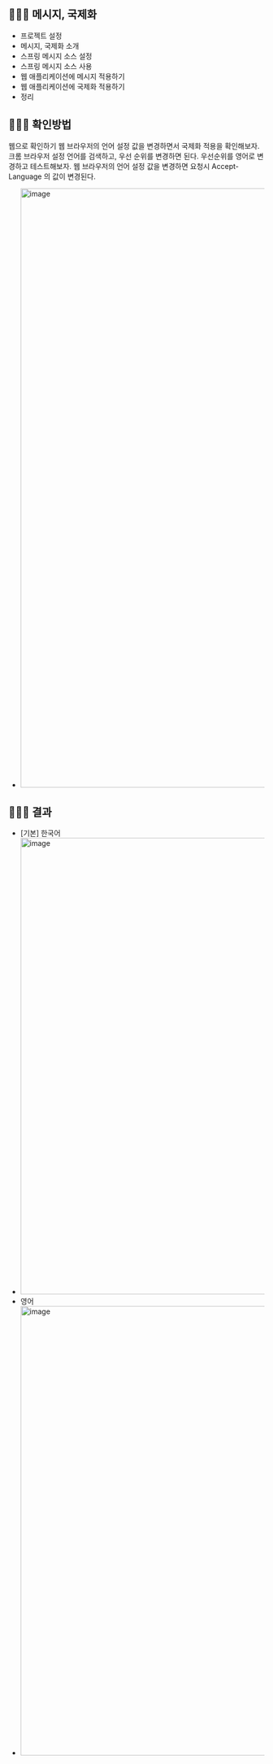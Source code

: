 ## 👩🏻‍💻  메시지, 국제화
 - 프로젝트 설정
 - 메시지, 국제화 소개
 - 스프링 메시지 소스 설정
 - 스프링 메시지 소스 사용
 - 웹 애플리케이션에 메시지 적용하기 
 - 웹 애플리케이션에 국제화 적용하기 
 - 정리

## 👩🏻‍💻 확인방법
웹으로 확인하기
웹 브라우저의 언어 설정 값을 변경하면서 국제화 적용을 확인해보자.
크롬 브라우저 설정 언어를 검색하고, 우선 순위를 변경하면 된다.
우선순위를 영어로 변경하고 테스트해보자.
웹 브라우저의 언어 설정 값을 변경하면 요청시 Accept-Language 의 값이 변경된다.
- <img width="1180" alt="image" src="https://user-images.githubusercontent.com/80495141/163342777-40a316ef-a55d-42d3-af38-6e76e76ea8d1.png">


## 👩🏻‍💻 결과
- [기본] 한국어
- <img width="899" alt="image" src="https://user-images.githubusercontent.com/80495141/163342875-64b85a73-fe35-46de-91bf-f17788f7de0b.png">
- 영어
- <img width="885" alt="image" src="https://user-images.githubusercontent.com/80495141/163342617-35bc0bab-950f-4569-b74e-1f99c510ceec.png">
